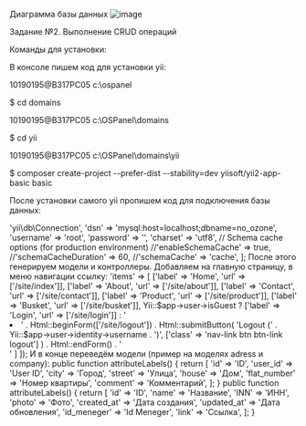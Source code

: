 Диаграмма базы данных
![image](https://user-images.githubusercontent.com/102148024/212638039-ddcd56a4-812d-40fb-93e3-48c3f986abdf.png)

Задание №2. Выполнение CRUD операций

Команды для установки:

В консоле пишем код для установки yii:

10190195@B317PC05 c:\ospanel

$ cd domains

10190195@B317PC05 c:\OSPanel\domains

$ cd yii

10190195@B317PC05 c:\OSPanel\domains\yii

$ composer create-project --prefer-dist --stability=dev yiisoft/yii2-app-basic basic 

После установки самого yii пропишем код для подключения базы данных:

<?php

return [

    'class' => 'yii\db\Connection',

    'dsn' => 'mysql:host=localhost;dbname=no_ozone',

    'username' => 'root',

    'password' => '',

    'charset' => 'utf8',


    // Schema cache options (for production environment)

    //'enableSchemaCache' => true,

    //'schemaCacheDuration' => 60,

    //'schemaCache' => 'cache',

];

После этого генерируем модели и контроллеры.

Добавляем на главную страницу, в меню навигации ссылку:

 'items' => [

            ['label' => 'Home', 'url' => ['/site/index']],

            ['label' => 'About', 'url' => ['/site/about']],

            ['label' => 'Contact', 'url' => ['/site/contact']],

            ['label' => 'Product', 'url' => ['/site/product']],

            ['label' => 'Busket', 'url' => ['/site/busket']],

            Yii::$app->user->isGuest

                ? ['label' => 'Login', 'url' => ['/site/login']]

                : '<li class="nav-item">'

                    . Html::beginForm(['/site/logout'])

                    . Html::submitButton(

                        'Logout (' . Yii::$app->user->identity->username . ')',

                        ['class' => 'nav-link btn btn-link logout']

                    )

                    . Html::endForm()

                    . '</li>'

        ]

    ]);

    И в конце переведём модели (пример на моделях adress и company):

     public function attributeLabels()

    {

        return [

            'id' => 'ID',

            'user_id' => 'User ID',

            'city' => 'Город',

            'street' => 'Улица',

            'house' => 'Дом',

            'flat_number' => 'Номер квартиры',

            'comment' => 'Комментарий',

        ];

    }

    public function attributeLabels()

    {

        return [

            'id' => 'ID',

            'name' => 'Название',

            'INN' => 'ИНН',

            'photo' => 'Фото',

            'created_at' => 'Дата создания',

            'updated_at' => 'Дата обновления',

            'id_meneger' => 'Id Meneger',

            'link' => 'Ссылка',

        ];
    }
    
